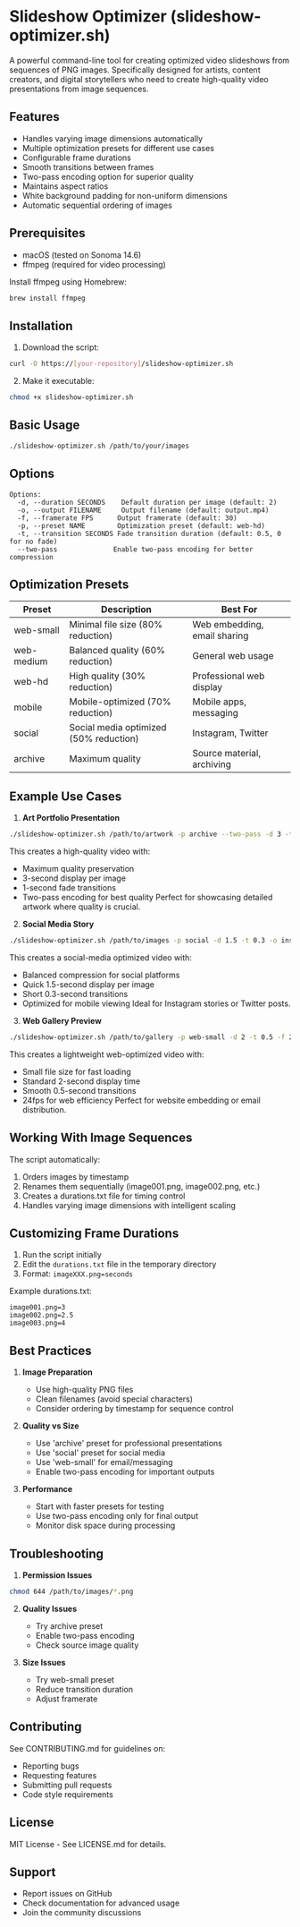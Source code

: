 # Slideshow Optimizer (slideshow-optimizer.sh)

A powerful command-line tool for creating optimized video slideshows from sequences of PNG images. Specifically designed for artists, content creators, and digital storytellers who need to create high-quality video presentations from image sequences.

## Features

- Handles varying image dimensions automatically
- Multiple optimization presets for different use cases
- Configurable frame durations
- Smooth transitions between frames
- Two-pass encoding option for superior quality
- Maintains aspect ratios
- White background padding for non-uniform dimensions
- Automatic sequential ordering of images

## Prerequisites

- macOS (tested on Sonoma 14.6)
- ffmpeg (required for video processing)

Install ffmpeg using Homebrew:
```bash
brew install ffmpeg
```

## Installation

1. Download the script:
```bash
curl -O https://[your-repository]/slideshow-optimizer.sh
```

2. Make it executable:
```bash
chmod +x slideshow-optimizer.sh
```

## Basic Usage

```bash
./slideshow-optimizer.sh /path/to/your/images
```

## Options

```
Options:
  -d, --duration SECONDS    Default duration per image (default: 2)
  -o, --output FILENAME     Output filename (default: output.mp4)
  -f, --framerate FPS      Output framerate (default: 30)
  -p, --preset NAME        Optimization preset (default: web-hd)
  -t, --transition SECONDS Fade transition duration (default: 0.5, 0 for no fade)
  --two-pass              Enable two-pass encoding for better compression
```

## Optimization Presets

| Preset | Description | Best For |
|--------|-------------|----------|
| web-small | Minimal file size (80% reduction) | Web embedding, email sharing |
| web-medium | Balanced quality (60% reduction) | General web usage |
| web-hd | High quality (30% reduction) | Professional web display |
| mobile | Mobile-optimized (70% reduction) | Mobile apps, messaging |
| social | Social media optimized (50% reduction) | Instagram, Twitter |
| archive | Maximum quality | Source material, archiving |

## Example Use Cases

1. **Art Portfolio Presentation**
```bash
./slideshow-optimizer.sh /path/to/artwork -p archive --two-pass -d 3 -t 1.0
```
This creates a high-quality video with:
- Maximum quality preservation
- 3-second display per image
- 1-second fade transitions
- Two-pass encoding for best quality
Perfect for showcasing detailed artwork where quality is crucial.

2. **Social Media Story**
```bash
./slideshow-optimizer.sh /path/to/images -p social -d 1.5 -t 0.3 -o instagram_story.mp4
```
This creates a social-media optimized video with:
- Balanced compression for social platforms
- Quick 1.5-second display per image
- Short 0.3-second transitions
- Optimized for mobile viewing
Ideal for Instagram stories or Twitter posts.

3. **Web Gallery Preview**
```bash
./slideshow-optimizer.sh /path/to/gallery -p web-small -d 2 -t 0.5 -f 24
```
This creates a lightweight web-optimized video with:
- Small file size for fast loading
- Standard 2-second display time
- Smooth 0.5-second transitions
- 24fps for web efficiency
Perfect for website embedding or email distribution.

## Working With Image Sequences

The script automatically:
1. Orders images by timestamp
2. Renames them sequentially (image001.png, image002.png, etc.)
3. Creates a durations.txt file for timing control
4. Handles varying image dimensions with intelligent scaling

## Customizing Frame Durations

1. Run the script initially
2. Edit the `durations.txt` file in the temporary directory
3. Format: `imageXXX.png=seconds`

Example durations.txt:
```
image001.png=3
image002.png=2.5
image003.png=4
```

## Best Practices

1. **Image Preparation**
   - Use high-quality PNG files
   - Clean filenames (avoid special characters)
   - Consider ordering by timestamp for sequence control

2. **Quality vs Size**
   - Use 'archive' preset for professional presentations
   - Use 'social' preset for social media
   - Use 'web-small' for email/messaging
   - Enable two-pass encoding for important outputs

3. **Performance**
   - Start with faster presets for testing
   - Use two-pass encoding only for final output
   - Monitor disk space during processing

## Troubleshooting

1. **Permission Issues**
```bash
chmod 644 /path/to/images/*.png
```

2. **Quality Issues**
   - Try archive preset
   - Enable two-pass encoding
   - Check source image quality

3. **Size Issues**
   - Try web-small preset
   - Reduce transition duration
   - Adjust framerate

## Contributing

See CONTRIBUTING.md for guidelines on:
- Reporting bugs
- Requesting features
- Submitting pull requests
- Code style requirements

## License

MIT License - See LICENSE.md for details.

## Support

- Report issues on GitHub
- Check documentation for advanced usage
- Join the community discussions
